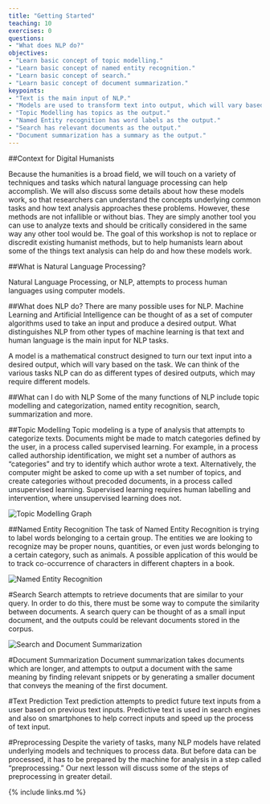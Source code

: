 ```yaml
---
title: "Getting Started"
teaching: 10
exercises: 0
questions:
- "What does NLP do?"
objectives:
- "Learn basic concept of topic modelling."
- "Learn basic concept of named entity recognition."
- "Learn basic concept of search."
- "Learn basic concept of document summarization."
keypoints:
- "Text is the main input of NLP."
- "Models are used to transform text into output, which will vary based on task."
- "Topic Modelling has topics as the output."
- "Named Entity recognition has word labels as the output."
- "Search has relevant documents as the output."
- "Document summarization has a summary as the output."
---
```


##Context for Digital Humanists

Because the humanities is a broad field, we will touch on a variety of techniques and tasks which natural language processing can help accomplish.
We will also discuss some details about how these models work, so that researchers can understand the concepts underlying common tasks and how text analysis approaches these problems.
However, these methods are not infallible or without bias. They are simply another tool you can use to analyze texts and should be critically considered in the same way any other tool would be.
The goal of this workshop is not to replace or discredit existing humanist methods, but to help humanists learn about some of the things text analysis can help do and how these models work.

##What is Natural Language Processing?

Natural Language Processing, or NLP, attempts to process human languages using computer models.

##What does NLP do?
There are many possible uses for NLP. Machine Learning and Artificial Intelligence can be thought of as a set of computer
algorithms used to take an input and produce a desired output. What distinguishes NLP
from other types of machine learning is that text and human language is the main input for NLP tasks.

A model is a mathematical construct designed to turn our text input into a desired output,
which will vary based on the task. We can think of the various tasks NLP can do as different types
of desired outputs, which may require different models.

##What can I do with NLP
Some of the many functions of NLP include topic modelling and categorization,
named entity recognition, search, summarization and more.

##Topic Modelling
Topic modeling is a type of analysis that attempts to categorize texts.
Documents might be made to match categories defined by the user, in a process called supervised learning.
For example, in a process called authorship identification, we might set a number of authors as “categories” and try to identify which author wrote a text. 
Alternatively, the computer might be asked to come up with a set number of topics, and create categories without precoded documents,
in a process called unsupervised learning. Supervised learning requires human labelling and intervention, where
unsupervised learning does not.

![Topic Modelling Graph](images/01-topicmodelling.png)


##Named Entity Recognition
The task of Named Entity Recognition is trying to label words belonging to a certain group.
The entities we are looking to recognize may be proper nouns, quantities, or even just words belonging to a certain category, such as animals.
A possible application of this would be to track co-occurrence of characters in different chapters in a book.

![Named Entity Recognition](images/01-ner.png)

#Search
Search attempts to retrieve documents that are similar to your query.
In order to do this, there must be some way to compute the similarity between documents.
A search query can be thought of as a small input document, and the outputs could be relevant documents stored in the corpus.

![Search and Document Summarization](images/01-search.png)

#Document Summarization
Document summarization takes documents which are longer, and attempts to output a document with the same meaning by finding
relevant snippets or by generating a smaller document that conveys the meaning of the first document.

#Text Prediction
Text prediction attempts to predict future text inputs from a user based on previous text inputs. Predictive text is used in search engines and also on smartphones to help correct inputs and speed up the process of text input.

#Preprocessing
Despite the variety of tasks, many NLP models have related underlying models and techniques to process data.
But before data can be processed, it has to be prepared by the machine for analysis in a step called “preprocessing.”
Our next lesson will discuss some of the steps of preprocessing in greater detail.

{% include links.md %}
